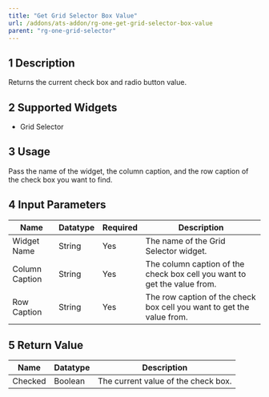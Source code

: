 ```yaml
---
title: "Get Grid Selector Box Value"
url: /addons/ats-addon/rg-one-get-grid-selector-box-value
parent: "rg-one-grid-selector"
---
```


## 1 Description

Returns the current check box and radio button value.

## 2 Supported Widgets

* Grid Selector

## 3 Usage

Pass the name of the widget, the column caption, and the row caption of the check box you want to find.

## 4 Input Parameters

Name | Datatype | Required | Description
---- | -------- | -------- | ---------------
Widget Name | String | Yes | The name of the Grid Selector widget.
Column Caption | String | Yes | The column caption of the check box cell you want to get the value from.
Row Caption | String | Yes | The row caption of the check box cell you want to get the value from.

## 5 Return Value

Name | Datatype | Description
---- | --------- | ---------------
Checked | Boolean | The current value of the check box.
